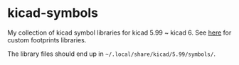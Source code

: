 # kicad-symbols
My collection of kicad symbol libraries for kicad 5.99 ~ kicad 6.
See [here](https://github.com/git-dc/kicad-footprints) for custom footprints libraries.

The library files should end up in `~/.local/share/kicad/5.99/symbols/`.

